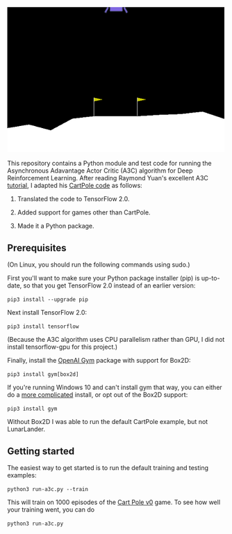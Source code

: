 <img src="lunar.gif" width=500>

This repository contains a Python module and test code for running the Asynchronous Adavantage Actor Critic (A3C) algorithm 
for Deep Reinforcement Learning.  After reading Raymond Yuan's excellent A3C
[tutorial](https://medium.com/tensorflow/deep-reinforcement-learning-playing-cartpole-through-asynchronous-advantage-actor-critic-a3c-7eab2eea5296),
I adapted his [CartPole code](https://github.com/tensorflow/models/blob/master/research/a3c_blogpost/a3c_cartpole.py) as follows:

1. Translated the code to TensorFlow 2.0.

2. Added support for games other than CartPole.

3. Made it a Python package.

## Prerequisites

(On Linux, you should run the following commands using sudo.)

First you'll want to make sure your Python package installer (pip) is up-to-date, so that you get TensorFlow 2.0
instead of an earlier version:

```pip3 install --upgrade pip```

Next install TensorFlow 2.0:

```pip3 install tensorflow```

(Because the A3C algorithm uses CPU parallelism rather than GPU, I did not install tensorflow-gpu for this project.)

Finally, install the [OpenAI Gym](https://gym.openai.com) package with support for Box2D:

```pip3 install gym[box2d]```

If you're running Windows 10 and can't install gym that way, you can either do a 
[more complicated](https://medium.com/@sayanmndl21/install-openai-gym-with-box2d-and-mujoco-in-windows-10-e25ee9b5c1d5)
install, or opt out of the Box2D support:

```pip3 install gym```

Without Box2D I was able to run the default CartPole example, but not LunarLander.

## Getting started

The easiest way to get started is to run the default training and testing examples:

```python3 run-a3c.py --train```

This will train on 1000 episodes of the [Cart Pole v0](https://github.com/openai/gym/wiki/CartPole-v0) game. To see how well your training went,
you can do

```python3 run-a3c.py```

